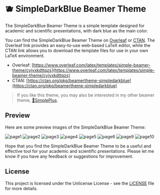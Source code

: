 # 🫐 SimpleDarkBlue Beamer Theme

The SimpleDarkBlue Beamer Theme is a simple template designed for academic and scientific presentations, with dark blue as the main color.

You can find the SimpleDarkBlue Beamer Theme on [Overleaf](https://www.overleaf.com/latex/templates/simple-beamer-theme/cyjyxkdttqzs) or [CTAN](https://ctan.org/pkg/beamertheme-simpledarkblue). The Overleaf link provides an easy-to-use web-based LaTeX editor, while the CTAN link allows you to download the template files for use in your own LaTeX environment.

* Overleaf: [https://www.overleaf.com/latex/templates/simple-beamer-theme/cyjyxkdttqzs](https://www.overleaf.com/latex/templates/simple-beamer-theme/cyjyxkdttqzs) <br>
* CTAN: [https://ctan.org/pkg/beamertheme-simpledarkblue](https://ctan.org/pkg/beamertheme-simpledarkblue)

> If you like this theme, you may also be interested in my other beamer theme, [🍃SimplePlus](https://github.com/PM25/SimplePlus-BeamerTheme).

## Preview

Here are some preview images of the SimpleDarkBlue Beamer Theme:

![page1](preview/0001.webp)
![page2](preview/0002.webp)
![page3](preview/0003.webp)
![page4](preview/0004.webp)
![page5](preview/0005.webp)
![page6](preview/0006.webp)
![page9](preview/0009.webp)
![page10](preview/0010.webp)

Hope that you find the SimpleDarkBlue Beamer Theme to be a useful and effective tool for your academic and scientific presentations. Please let me know if you have any feedback or suggestions for improvement.

## License
This project is licensed under the Unlicense License - see the [LICENSE](./LICENSE) file for more details.
